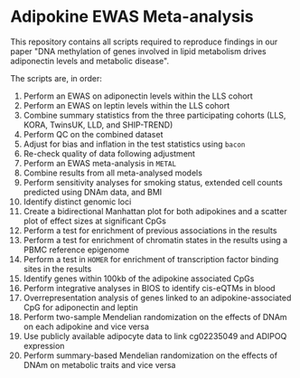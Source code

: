 # Adipokine EWAS Meta-analysis
This repository contains all scripts required to reproduce findings in our paper "DNA methylation of genes involved in lipid metabolism drives adiponectin levels and metabolic disease".

The scripts are, in order:
1. Perform an EWAS on adiponectin levels within the LLS cohort
2. Perform an EWAS on leptin levels within the LLS cohort
3. Combine summary statistics from the three participating cohorts (LLS, KORA, TwinsUK, LLD, and SHIP-TREND)
4. Perform QC on the combined dataset
5. Adjust for bias and inflation in the test statistics using ```bacon```
6. Re-check quality of data following adjustment
7. Perform an EWAS meta-analysis in ```METAL```
8. Combine results from all meta-analysed models
9. Perform sensitivity analyses for smoking status, extended cell counts predicted using DNAm data, and BMI
10. Identify distinct genomic loci
11. Create a bidirectional Manhattan plot for both adipokines and a scatter plot of effect sizes at significant CpGs
12. Perform a test for enrichment of previous associations in the results
14. Perform a test for enrichment of chromatin states in the results using a PBMC reference epigenome
15. Perform a test in ```HOMER``` for enrichment of transcription factor binding sites in the results
16. Identify genes within 100kb of the adipokine associated CpGs
17. Perform integrative analyses in BIOS to identify cis-eQTMs in blood
18. Overrepresentation analysis of genes linked to an adipokine-associated CpG for adiponectin and leptin
19. Perform two-sample Mendelian randomization on the effects of DNAm on each adipokine and vice versa
20. Use publicly available adipocyte data to link cg02235049 and ADIPOQ expression
21. Perform summary-based Mendelian randomization on the effects of DNAm on metabolic traits and vice versa
